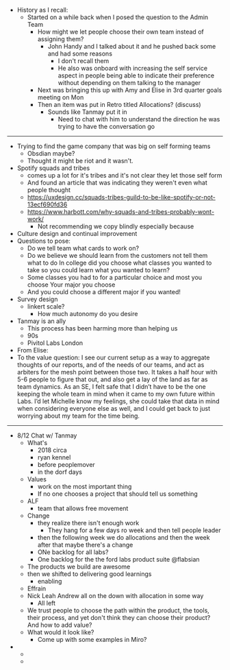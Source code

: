 - History as I recall:
	- Started on a while back when I posed the question to the Admin Team
		- How might we let people choose their own team instead of assigning them?
			- John Handy and I talked about it and he pushed back some and had some reasons
				- I don't recall them
				- He also was onboard with increasing the self service aspect in people being able to indicate their preference without depending on them talking to the manager
		- Next was bringing this up with Amy and Elise in 3rd quarter goals meeting on Mon
		- Then an item was put in Retro titled Allocations? (discuss)
			- Sounds like Tanmay put it in
				- Need to chat with him to understand the direction he was trying to have the conversation go
- ---
- Trying to find the game company that was big on self forming teams
	- Obsdian maybe?
	- Thought it might be riot and it wasn't.
- Spotify squads and tribes
	- comes up a lot for it's tribes and it's not clear they let those self form
	- And found an article that was indicating they weren't even what people thought
	- https://uxdesign.cc/squads-tribes-guild-to-be-like-spotify-or-not-13ecf690fd36
	- https://www.harbott.com/why-squads-and-tribes-probably-wont-work/
		- Not recommending we copy blindly especially because
- Culture design and continual improvement
- Questions to pose:
	- Do we tell team what cards to work on?
	- Do we believe we should learn from the customers not tell them what to do
	  In college did you choose what classes you wanted to take so you could learn what you wanted to learn?
	- Some classes you had to for a particular choice and most you choose
	  Your major you choose
	- And you could choose a different major if you wanted!
- Survey design
	- linkert scale?
		- How much autonomy do you desire
- Tanmay is an ally
	- This process has been harming more than helping us
	- 90s
	- Pivitol Labs London
- From Elise:
- To the value question: I see our current setup as a way to aggregate thoughts of our reports, and of the needs of our teams, and act as arbiters for the mesh point between those two. It takes a half hour with 5-6 people to figure that out, and also get a lay of the land as far as team dynamics. As an SE, I felt safe that I didn’t have to be the one keeping the whole team in mind when it came to my own future within Labs. I’d let Michelle know my feelings, she could take that data in mind when considering everyone else as well, and I could get back to just worrying about my team for the time being.
- ---
- 8/12 Chat w/ Tanmay
	- What's
		- 2018 circa
		- ryan kennel
		- before peoplemover
		- in the dorf days
	- Values
		- work on the most important thing
		- If no one chooses a project that should tell us something
	- ALF
		- team that allows free movement
	- Change
		- they realize there isn't enough work
			- They hang for a few days ro week and then tell people leader
		- then the following week we do allocations and then the week after that maybe there's a change
		- ONe backlog for all labs?
		- One backlog for the the ford labs product suite @flabsian
	- The products we build are awesome
	- then we shifted to delivering good learnings
		- enabling
	- Effrain
	- Nick Leah Andrew all on the down with allocation in some way
		- All left
	- We trust people to choose the path within the product, the tools, their process, and yet don't think they can choose their product? And how to add value?
	- What would it look like?
		- Come up with some examples in Miro?
-
	-
	-